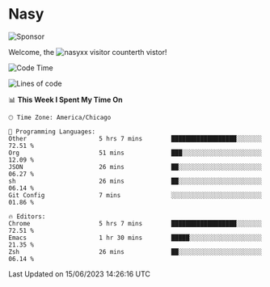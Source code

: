 # Nasy

<!--
<p align="center">
<img height="200" src="https://github-readme-stats.vercel.app/api?username=nasyxx&count_private=true&show_icons=true&theme=dracula&include_all_commits=true"/>
<img height="200" src="https://github-readme-stats.vercel.app/api/top-langs/?username=nasyxx&theme=dracula&hide=html,jupyter+notebook&count_private=true&show_icons=true"/>
</p>

  
----------------
-->

![Sponsor](https://img.shields.io/static/v1.svg?label=Sponsor&message=%E2%9D%A4&logo=GitHub&style=flat&color=pink)
 
Welcome, the ![nasyxx visitor counter](https://count.getloli.com/get/@nasyxx?theme=rule34)th vistor!
 
<!--START_SECTION:waka-->
![Code Time](http://img.shields.io/badge/Code%20Time-3%2C563%20hrs%2031%20mins-blue)

![Lines of code](https://img.shields.io/badge/From%20Hello%20World%20I%27ve%20Written-6.3%20million%20lines%20of%20code-blue)

📊 **This Week I Spent My Time On** 

```text
🕑︎ Time Zone: America/Chicago

💬 Programming Languages: 
Other                    5 hrs 7 mins        ██████████████████░░░░░░░   72.51 % 
Org                      51 mins             ███░░░░░░░░░░░░░░░░░░░░░░   12.09 % 
JSON                     26 mins             ██░░░░░░░░░░░░░░░░░░░░░░░   06.27 % 
sh                       26 mins             ██░░░░░░░░░░░░░░░░░░░░░░░   06.14 % 
Git Config               7 mins              ░░░░░░░░░░░░░░░░░░░░░░░░░   01.86 % 

🔥 Editors: 
Chrome                   5 hrs 7 mins        ██████████████████░░░░░░░   72.51 % 
Emacs                    1 hr 30 mins        █████░░░░░░░░░░░░░░░░░░░░   21.35 % 
Zsh                      26 mins             ██░░░░░░░░░░░░░░░░░░░░░░░   06.14 % 
```


 Last Updated on 15/06/2023 14:26:16 UTC
<!--END_SECTION:waka-->

<!-- ![visitors](https://visitor-badge.laobi.icu/badge?page_id=nasyxx.nasyxx) -->
